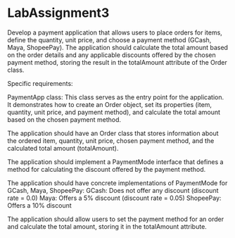 # LabAssignment3

Develop a payment application that allows users to place orders for items, define the quantity, unit price, and choose a payment method (GCash, Maya, ShopeePay). The application should calculate the total amount based on the order details and any applicable discounts offered by the chosen payment method, storing the result in the totalAmount attribute of the Order class.

Specific requirements:

PaymentApp class: This class serves as the entry point for the application. It demonstrates how to create an Order object, set its properties (item, quantity, unit price, and payment method), and calculate the total amount based on the chosen payment method.

The application should have an Order class that stores information about the ordered item, quantity, unit price, chosen payment method, and the calculated total amount (totalAmount).

The application should implement a PaymentMode interface that defines a method for calculating the discount offered by the payment method.

The application should have concrete implementations of PaymentMode for GCash, Maya, ShopeePay:
    GCash: Does not offer any discount (discount rate = 0.0)
    Maya: Offers a 5% discount (discount rate = 0.05)
    ShopeePay: Offers a 10% discount
    
The application should allow users to set the payment method for an order and calculate the total amount, storing it in the totalAmount attribute.